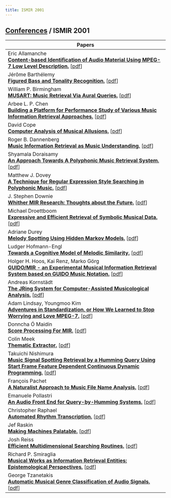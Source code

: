 ```yaml
---
title: ISMIR 2001
---
```


## [Conferences]({site.base_url}/conferences) / ISMIR 2001

| Papers |
| --- |
|Eric Allamanche<br>**[Content-based Identification of Audio Material Using MPEG-7 Low Level Description.](https://doi.org/10.5281/zenodo.1417853)** [[pdf](https://zenodo.org/record/1417853/files/Allamanche01.pdf)]|
|Jérôme Barthélemy<br>**[Figured Bass and Tonality Recognition.](https://doi.org/10.5281/zenodo.1417161)** [[pdf](https://zenodo.org/record/1417161/files/Barthelemy01.pdf)]|
|William P. Birmingham<br>**[MUSART: Music Retrieval Via Aural Queries.](https://doi.org/10.5281/zenodo.1415810)** [[pdf](https://zenodo.org/record/1415810/files/Birmingham01.pdf)]|
|Arbee L. P. Chen<br>**[Building a Platform for Performance Study of Various Music Information Retrieval Approaches.](https://doi.org/10.5281/zenodo.1414822)** [[pdf](https://zenodo.org/record/1414822/files/Chen01.pdf)]|
|David Cope<br>**[Computer Analysis of Musical Allusions.](db/conf/ismir/ismir2001.html#Cope01)** [[pdf]()]|
|Roger B. Dannenberg<br>**[Music Information Retrieval as Music Understanding.](https://doi.org/10.5281/zenodo.1418263)** [[pdf](https://zenodo.org/record/1418263/files/Dannenberg01.pdf)]|
|Shyamala Doraisamy<br>**[An Approach Towards A Polyphonic Music Retrieval System.](https://doi.org/10.5281/zenodo.1415622)** [[pdf](https://zenodo.org/record/1415622/files/Doraisamy01.pdf)]|
|Matthew J. Dovey<br>**[A Technique for Regular Expression Style Searching in Polyphonic Music.](https://doi.org/10.5281/zenodo.1416140)** [[pdf](https://zenodo.org/record/1416140/files/Dovey01.pdf)]|
|J. Stephen Downie<br>**[Whither MIR Research: Thoughts about the Future.](db/conf/ismir/ismir2001.html#Downie01)** [[pdf]()]|
|Michael Droettboom<br>**[Expressive and Efficient Retrieval of Symbolic Musical Data.](https://doi.org/10.5281/zenodo.1417741)** [[pdf](https://zenodo.org/record/1417741/files/Droettboom01.pdf)]|
|Adriane Durey<br>**[Melody Spotting Using Hidden Markov Models.](https://doi.org/10.5281/zenodo.1415680)** [[pdf](https://zenodo.org/record/1415680/files/Durey01.pdf)]|
|Ludger Hofmann-Engl<br>**[Towards a Cognitive Model of Melodic Similarity.](https://doi.org/10.5281/zenodo.1417359)** [[pdf](https://zenodo.org/record/1417359/files/Hofmann-Engl01.pdf)]|
|Holger H. Hoos, Kai Renz, Marko Görg<br>**[GUIDO/MIR - an Experimental Musical Information Retrieval System based on GUIDO Music Notation.](https://doi.org/10.5281/zenodo.1417517)** [[pdf](https://zenodo.org/record/1417517/files/Holger01.pdf)]|
|Andreas Kornstädt<br>**[The JRing System for Computer-Assisted Musicological Analysis.](https://doi.org/10.5281/zenodo.1416100)** [[pdf](https://zenodo.org/record/1416100/files/Kornstadt01.pdf)]|
|Adam Lindsay, Youngmoo Kim<br>**[Adventures in Standardization, or How We Learned to Stop Worrying and Love MPEG-7.](https://doi.org/10.5281/zenodo.1418071)** [[pdf](https://zenodo.org/record/1418071/files/LindsayK01.pdf)]|
|Donncha Ó Maidín<br>**[Score Processing For MIR.](https://doi.org/10.5281/zenodo.1416442)** [[pdf](https://zenodo.org/record/1416442/files/Maidin01.pdf)]|
|Colin Meek<br>**[Thematic Extractor.](https://doi.org/10.5281/zenodo.1414828)** [[pdf](https://zenodo.org/record/1414828/files/Meek01.pdf)]|
|Takuichi Nishimura<br>**[Music Signal Spotting Retrieval by a Humming Query Using Start Frame Feature Dependent Continuous Dynamic Programming.](https://doi.org/10.5281/zenodo.1417191)** [[pdf](https://zenodo.org/record/1417191/files/Nishimura01.pdf)]|
|François Pachet<br>**[A Naturalist Approach to Music File Name Analysis.](https://doi.org/10.5281/zenodo.1415856)** [[pdf](https://zenodo.org/record/1415856/files/Pachet01.pdf)]|
|Emanuele Pollastri<br>**[An Audio Front End for Query-by-Humming Systems.](https://doi.org/10.5281/zenodo.1415056)** [[pdf](https://zenodo.org/record/1415056/files/Pollastri01.pdf)]|
|Christopher Raphael<br>**[Automated Rhythm Transcription.](https://doi.org/10.5281/zenodo.1416122)** [[pdf](https://zenodo.org/record/1416122/files/Raphael01.pdf)]|
|Jef Raskin<br>**[Making Machines Palatable.](db/conf/ismir/ismir2001.html#Raskin01)** [[pdf]()]|
|Josh Reiss<br>**[Efficient Multidimensional Searching Routines.](https://doi.org/10.5281/zenodo.1415546)** [[pdf](https://zenodo.org/record/1415546/files/Reiss01.pdf)]|
|Richard P. Smiraglia<br>**[Musical Works as Information Retrieval Entities: Epistemological Perspectives.](https://doi.org/10.5281/zenodo.1416512)** [[pdf](https://zenodo.org/record/1416512/files/Smiraglia01.pdf)]|
|George Tzanetakis<br>**[Automatic Musical Genre Classification of Audio Signals.](https://doi.org/10.5281/zenodo.1415058)** [[pdf](https://zenodo.org/record/1415058/files/Tzanetakis01.pdf)]|